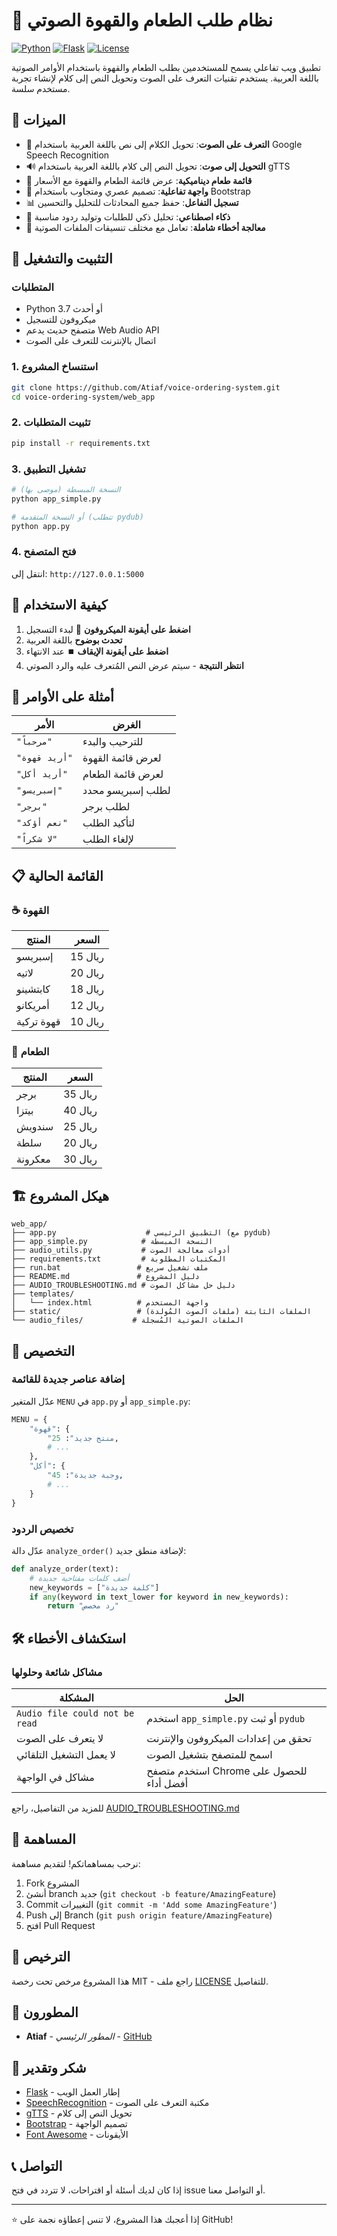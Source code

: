 # 🎤 نظام طلب الطعام والقهوة الصوتي

[![Python](https://img.shields.io/badge/Python-3.7+-blue.svg)](https://python.org)
[![Flask](https://img.shields.io/badge/Flask-2.3+-green.svg)](https://flask.palletsprojects.com)
[![License](https://img.shields.io/badge/License-MIT-yellow.svg)](LICENSE)

تطبيق ويب تفاعلي يسمح للمستخدمين بطلب الطعام والقهوة باستخدام الأوامر الصوتية باللغة العربية. يستخدم تقنيات التعرف على الصوت وتحويل النص إلى كلام لإنشاء تجربة مستخدم سلسة.

## 🌟 الميزات

- 🎤 **التعرف على الصوت**: تحويل الكلام إلى نص باللغة العربية باستخدام Google Speech Recognition
- 🔊 **التحويل إلى صوت**: تحويل النص إلى كلام باللغة العربية باستخدام gTTS
- 🍕 **قائمة طعام ديناميكية**: عرض قائمة الطعام والقهوة مع الأسعار
- 📱 **واجهة تفاعلية**: تصميم عصري ومتجاوب باستخدام Bootstrap
- 📊 **تسجيل التفاعل**: حفظ جميع المحادثات للتحليل والتحسين
- 🎯 **ذكاء اصطناعي**: تحليل ذكي للطلبات وتوليد ردود مناسبة
- 🔧 **معالجة أخطاء شاملة**: تعامل مع مختلف تنسيقات الملفات الصوتية

## 🚀 التثبيت والتشغيل

### المتطلبات
- Python 3.7 أو أحدث
- ميكروفون للتسجيل
- متصفح حديث يدعم Web Audio API
- اتصال بالإنترنت للتعرف على الصوت

### 1. استنساخ المشروع
```bash
git clone https://github.com/Atiaf/voice-ordering-system.git
cd voice-ordering-system/web_app
```

### 2. تثبيت المتطلبات
```bash
pip install -r requirements.txt
```

### 3. تشغيل التطبيق
```bash
# النسخة المبسطة (موصى بها)
python app_simple.py

# أو النسخة المتقدمة (تتطلب pydub)
python app.py
```

### 4. فتح المتصفح
انتقل إلى: `http://127.0.0.1:5000`

## 🎯 كيفية الاستخدام

1. **اضغط على أيقونة الميكروفون** 🎤 لبدء التسجيل
2. **تحدث بوضوح** باللغة العربية
3. **اضغط على أيقونة الإيقاف** ⏹️ عند الانتهاء
4. **انتظر النتيجة** - سيتم عرض النص المُتعرف عليه والرد الصوتي

## 💬 أمثلة على الأوامر

| الأمر | الغرض |
|-------|--------|
| `"مرحباً"` | للترحيب والبدء |
| `"أريد قهوة"` | لعرض قائمة القهوة |
| `"أريد أكل"` | لعرض قائمة الطعام |
| `"إسبريسو"` | لطلب إسبريسو محدد |
| `"برجر"` | لطلب برجر |
| `"نعم أؤكد"` | لتأكيد الطلب |
| `"لا شكراً"` | لإلغاء الطلب |

## 📋 القائمة الحالية

### ☕ القهوة
| المنتج | السعر |
|--------|-------|
| إسبريسو | 15 ريال |
| لاتيه | 20 ريال |
| كابتشينو | 18 ريال |
| أمريكانو | 12 ريال |
| قهوة تركية | 10 ريال |

### 🍔 الطعام
| المنتج | السعر |
|--------|-------|
| برجر | 35 ريال |
| بيتزا | 40 ريال |
| سندويش | 25 ريال |
| سلطة | 20 ريال |
| معكرونة | 30 ريال |

## 🏗️ هيكل المشروع

```
web_app/
├── app.py                    # التطبيق الرئيسي (مع pydub)
├── app_simple.py            # النسخة المبسطة
├── audio_utils.py           # أدوات معالجة الصوت
├── requirements.txt         # المكتبات المطلوبة
├── run.bat                 # ملف تشغيل سريع
├── README.md               # دليل المشروع
├── AUDIO_TROUBLESHOOTING.md # دليل حل مشاكل الصوت
├── templates/
│   └── index.html          # واجهة المستخدم
├── static/                 # الملفات الثابتة (ملفات الصوت المُولدة)
└── audio_files/           # الملفات الصوتية المُسجلة
```

## 🔧 التخصيص

### إضافة عناصر جديدة للقائمة
عدّل المتغير `MENU` في `app.py` أو `app_simple.py`:

```python
MENU = {
    "قهوة": {
        "منتج جديد": 25,
        # ...
    },
    "أكل": {
        "وجبة جديدة": 45,
        # ...
    }
}
```

### تخصيص الردود
عدّل دالة `analyze_order()` لإضافة منطق جديد:

```python
def analyze_order(text):
    # أضف كلمات مفتاحية جديدة
    new_keywords = ["كلمة جديدة"]
    if any(keyword in text_lower for keyword in new_keywords):
        return "رد مخصص"
```

## 🛠️ استكشاف الأخطاء

### مشاكل شائعة وحلولها

| المشكلة | الحل |
|---------|------|
| `Audio file could not be read` | استخدم `app_simple.py` أو ثبت `pydub` |
| لا يتعرف على الصوت | تحقق من إعدادات الميكروفون والإنترنت |
| لا يعمل التشغيل التلقائي | اسمح للمتصفح بتشغيل الصوت |
| مشاكل في الواجهة | استخدم متصفح Chrome للحصول على أفضل أداء |

للمزيد من التفاصيل، راجع [AUDIO_TROUBLESHOOTING.md](AUDIO_TROUBLESHOOTING.md)

## 🤝 المساهمة

نرحب بمساهماتكم! لتقديم مساهمة:

1. Fork المشروع
2. أنشئ branch جديد (`git checkout -b feature/AmazingFeature`)
3. Commit التغييرات (`git commit -m 'Add some AmazingFeature'`)
4. Push إلى Branch (`git push origin feature/AmazingFeature`)
5. افتح Pull Request

## 📝 الترخيص

هذا المشروع مرخص تحت رخصة MIT - راجع ملف [LICENSE](LICENSE) للتفاصيل.

## 👥 المطورون

- **Atiaf** - *المطور الرئيسي* - [GitHub](https://github.com/Atiaf)

## 🙏 شكر وتقدير

- [Flask](https://flask.palletsprojects.com/) - إطار العمل الويب
- [SpeechRecognition](https://pypi.org/project/SpeechRecognition/) - مكتبة التعرف على الصوت
- [gTTS](https://gtts.readthedocs.io/) - تحويل النص إلى كلام
- [Bootstrap](https://getbootstrap.com/) - تصميم الواجهة
- [Font Awesome](https://fontawesome.com/) - الأيقونات

## 📞 التواصل

إذا كان لديك أسئلة أو اقتراحات، لا تتردد في فتح issue أو التواصل معنا.

---

⭐ إذا أعجبك هذا المشروع، لا تنس إعطاؤه نجمة على GitHub!
